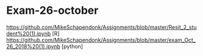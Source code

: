 # Exam-26-october
https://github.com/MikeSchapendonk/Assignments/blob/master/Resit_2_student%20(1).ipynb [R]
https://github.com/MikeSchapendonk/Assignments/blob/master/exam_Oct_26_2018%20(1).ipynb [python]
